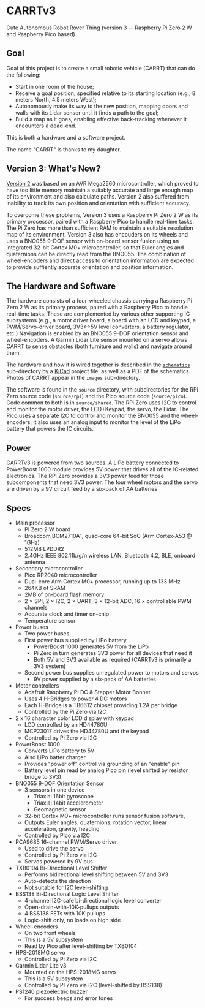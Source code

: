# CARRTv3
Cute Autonomous Robot Rover Thing (version 3 -- Raspberry Pi Zero 2 W and Raspberry Pico based)

## Goal 

Goal of this project is to create a small robotic vehicle (CARRT) that can do the following:

- Start in one room of the house;
- Receive a goal position, specified relative to its starting location (e.g., 8 meters North, 4.5 meters West);
- Autonomously make its way to the new position, mapping doors and walls with its Lidar sensor until it finds a path to the goal;
- Build a map as it goes, enabling effective back-tracking whenever it encounters a dead-end.

This is both a hardware and a software project.

The name "CARRT" is thanks to my daughter.

## Version 3: What's New?

[Version 2](https://github.com/igormiktor/CARRTv2) was based on an AVR Mega2560 microcontroller, which proved to have too little memory maintain a suitably accurate and large enough map of its environment and also calculate paths.  Version 2 also suffered from inability to track its own position and orientation with sufficient accuracy.

To overcome these problems, Version 3 uses a Raspberry Pi Zero 2 W as its primary processor, paired with a Raspberry Pico to handle real-time tasks.  The Pi Zero has more than sufficient RAM to maintain a suitable resolution map of its environment.  Version 3 also has encouders on its wheels and uses a BNO055 9-DOF sensor with on-board sensor fusion using an integrated 32-bit Cortex M0+ microcontroller, so that Euler angles and quaternions can be directly read from the BNO055.  The combination of wheel-encoders and direct access to orientation information are expected to provide suffiently accurate orientation and position information. 

## The Hardware and Software

The hardware consists of a four-wheeled chassis carrying a Raspberry Pi Zero 2 W as its primary process, paired with a Raspberry Pico to handle real-time tasks.  These are complemented by various other supporting IC subsystems (e.g., a motor driver board, a board with an LCD and keypad, a PWM/Servo-driver board, 3V3<->5V level converters, a battery regulator, etc.)  Navigation is enabled by an BNO055 9-DOF orientation sensor and wheel-encoders.  A Garmin Lidar Lite sensor mounted on a servo allows CARRT to sense obstacles (both furniture and walls) and navigate around them.

The hardware and how it is wired together is described in the [`schematics`](https://github.com/igormiktor/CARRTv3/tree/main/schematics) sub-directory by a [KiCad](https://www.kicad.org/) project file, as well as a PDF of the schematics. Photos of CARRT appear in the `images` sub-directory.

The software is found in the `source` directory, with subdirectories for the RPi Zero source code (`source/rpi`) and the Pico source code (`source/pico`).  Code common to both is in `source/shared`.   The RPi Zero uses I2C to control and monitor the motor driver, the LCD+Keypad, the servo, the Lidar.  The Pico uses a separate I2C to control and monitor the BNO055 and the wheel-encoders; it also uses an analog input to monitor the level of the LiPo battery that powers the IC circuits.

## Power

CARRTv3 is powered from two sources. A LiPo battery connected to PowerBoost 1000 module provides 5V power that drives all of the IC-related electronics.  The RPi Zero provides a 3V3 power feed for those subcomponents that need 3V3 power.  The four wheel motors and the servo are driven by a 9V circuit feed by a six-pack of AA batteries

## Specs

* Main processor
    * PI Zero 2 W board
    * Broadcom BCM2710A1, quad-core 64-bit SoC (Arm Cortex-A53 @ 1GHz)
    * 512MB LPDDR2
    * 2.4GHz IEEE 802.11b/g/n wireless LAN, Bluetooth 4.2, BLE, onboard antenna
* Secondary microcontroller
    * Pico RP2040 microcontroller
    * Dual-core Arm Cortex M0+ processor, running up to 133 MHz
    * 264KB of SRAM
    * 2MB of on-board flash memory
    * 2 × SPI, 2 × I2C, 2 × UART, 3 × 12-bit ADC, 16 × controllable PWM channels
    * Accurate clock and timer on-chip
    * Temperature sensor
* Power buses
    * Two power buses
    * First power bus supplied by LiPo battery
        * PowerBoost 1000 generates 5V from the LiPo
        * Pi Zero in turn generates 3V3 power for all devices that need it
        * Both 5V and 3V3 available as required (CARRTv3 is primarily a 3V3 system)
    * Second power bus supplies unregulated power to motors and servos
        * 9V power supplied by a six-pack of AA batteries
* Motor controllers
    * Adafruit Raspberry Pi DC & Stepper Motor Bonnet 
    * Uses 4 H-Bridges to power 4 DC motors
    * Each H-Bridge is a TB6612 chipset providing 1.2A per bridge
    * Controlled by the Pi Zero via I2C
* 2 x 16 character color LCD display with keypad
    * LCD controlled by an HD44780U
    * MCP23017 drives the HD44780U and the keypad
    * Controlled by Pi Zero via I2C
* PowerBoost 1000
    * Converts LiPo battery to 5V
    * Also LiPo batter charger
    * Provides "power off" control via grounding of an "enable" pin 
    * Battery level pin read by analog Pico pin (level shifted by resistor bridge to 3V3)
* BNO055 9-DOF Orientation Sensor
    * 3 sensors in one device
        * Triaxial 16bit gyroscope
        * Triaxial 14bit accelerometer
        * Geomagnetic sensor
    * 32-bit Cortex M0+ microcontroller runs sensor fusion software,
    * Outputs Euler angles, quaternions, rotation vector, linear acceleration, gravity, heading 
    * Controlled by Pico via I2C
* PCA9685 16-channel PWM/Servo driver
    * Used to drive the servo
    * Controlled by Pi Zero via I2C
    * Servos powered by 9V bus
* TXB0104 Bi-Directional Level Shifter
    * Performs bidirectional level shifting between 5V and 3V3 
    * Auto-detects the direction
    * Not suitable for I2C level-shifting
* BSS138 Bi-Directional Logic Level Shifter
    * 4-channel I2C-safe bi-directional logic level converter 
    * Open-drain-with-10K-pullups outputs
    * 4 BSS138 FETs with 10K pullups
    * Logic-shift only, no loads on high side
* Wheel-encoders 
    * On two front wheels
    * This is a 5V subsystem
    * Read by Pico after level-shifting by TXB0104
* HPS-2018MG servo
    * Controlled by Pi Zero via I2C
* Garmin Lidar Lite v3
    * Mounted on the HPS-2018MG servo
    * This is a 5V subsystem
    * Controlled by PI Zero via I2C (level-shifted by BSS138)
* PS1240 piezoelectric buzzer
    * For success beeps and error tones

